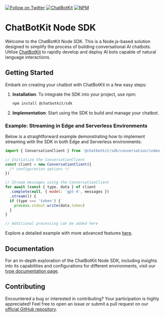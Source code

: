 [![Follow on Twitter](https://img.shields.io/twitter/follow/chatbotkit.svg?logo=twitter)](https://twitter.com/chatbotkit)
[![ChatBotKit](https://img.shields.io/badge/credits-ChatBotKit-blue.svg)](https://chatbotkit.com)
[![NPM](https://img.shields.io/npm/v/@chatbotkit/sdk.svg)](https://www.npmjs.com/package/@chatbotkit/sdk)

# ChatBotKit Node SDK

Welcome to the ChatBotKit Node SDK. This is a Node.js-based solution designed to simplify the process of building conversational AI chatbots. Utilize [ChatBotKit](https://chatbotkit.com) to rapidly develop and deploy AI bots capable of natural language interactions.

## Getting Started

Embark on creating your chatbot with ChatBotKit in a few easy steps:

1. **Installation**: To integrate the SDK into your project, use npm:
   ```bash
   npm install @chatbotkit/sdk
   ```
2. **Implementation**: Start using the SDK to build and manage your chatbot.

### Example: Streaming in Edge and Serverless Environments

Below is a straightforward example demonstrating how to implement streaming with the SDK in both Edge and Serverless environments:

```javascript
import { ConversationClient } from '@chatbotkit/sdk/conversation/index.js'

// Initialize the ConversationClient
const client = new ConversationClient({
  /* configuration options */
})

// Stream messages using the ConversationClient
for await (const { type, data } of client
  .complete(null, { model: 'gpt-4', messages })
  .stream()) {
  if (type === 'token') {
    process.stdout.write(data.token)
  }
}

// Additional processing can be added here
```

Explore a detailed example with more advanced features [here](https://github.com/chatbotkit/node-sdk/tree/main/examples/sdk).

## Documentation

For an in-depth exploration of the ChatBotKit Node SDK, including insights into its capabilities and configurations for different environments, visit our [type documentation page](https://chatbotkit.github.io/node-sdk/modules/_chatbotkit_sdk.html).

## Contributing

Encountered a bug or interested in contributing? Your participation is highly appreciated! Feel free to open an issue or submit a pull request on our [official GitHub repository](https://github.com/chatbotkit/node-sdk).
